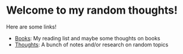 # Welcome to my random thoughts!
Here are some links!
* [Books](/books/): My reading list and maybe some thoughts on books
* [Thoughts](/thoughts/): A bunch of notes and/or research on random topics